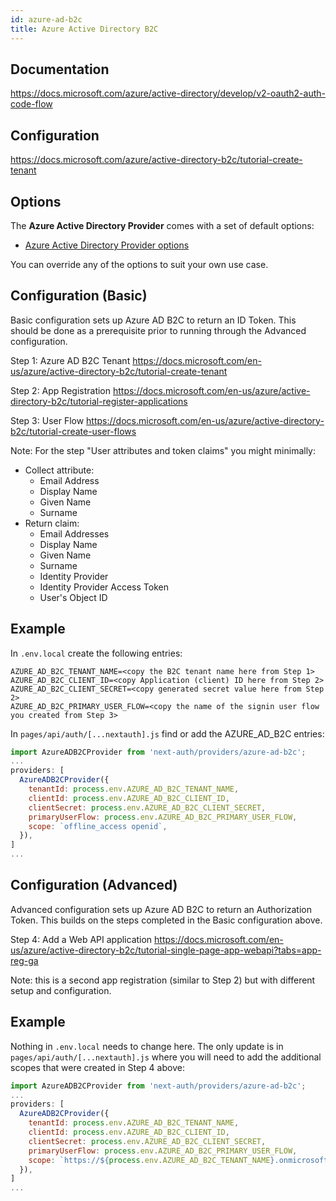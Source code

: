 ```yaml
---
id: azure-ad-b2c
title: Azure Active Directory B2C
---
```


## Documentation

https://docs.microsoft.com/azure/active-directory/develop/v2-oauth2-auth-code-flow

## Configuration

https://docs.microsoft.com/azure/active-directory-b2c/tutorial-create-tenant

## Options

The **Azure Active Directory Provider** comes with a set of default options:

- [Azure Active Directory Provider options](https://github.com/nextauthjs/next-auth/blob/main/src/providers/azure-ad-b2c.js)

You can override any of the options to suit your own use case.

## Configuration (Basic)

Basic configuration sets up Azure AD B2C to return an ID Token. This should be done as a prerequisite prior to running through the Advanced configuration.

Step 1: Azure AD B2C Tenant
https://docs.microsoft.com/en-us/azure/active-directory-b2c/tutorial-create-tenant

Step 2: App Registration
https://docs.microsoft.com/en-us/azure/active-directory-b2c/tutorial-register-applications

Step 3: User Flow
https://docs.microsoft.com/en-us/azure/active-directory-b2c/tutorial-create-user-flows

Note: For the step "User attributes and token claims" you might minimally:

- Collect attribute:
  - Email Address
  - Display Name
  - Given Name
  - Surname
- Return claim:
  - Email Addresses
  - Display Name
  - Given Name
  - Surname
  - Identity Provider
  - Identity Provider Access Token
  - User's Object ID

## Example

In `.env.local` create the following entries:

```
AZURE_AD_B2C_TENANT_NAME=<copy the B2C tenant name here from Step 1>
AZURE_AD_B2C_CLIENT_ID=<copy Application (client) ID here from Step 2>
AZURE_AD_B2C_CLIENT_SECRET=<copy generated secret value here from Step 2>
AZURE_AD_B2C_PRIMARY_USER_FLOW=<copy the name of the signin user flow you created from Step 3>
```

In `pages/api/auth/[...nextauth].js` find or add the AZURE_AD_B2C entries:

```js
import AzureADB2CProvider from 'next-auth/providers/azure-ad-b2c';
...
providers: [
  AzureADB2CProvider({
    tenantId: process.env.AZURE_AD_B2C_TENANT_NAME,
    clientId: process.env.AZURE_AD_B2C_CLIENT_ID,
    clientSecret: process.env.AZURE_AD_B2C_CLIENT_SECRET,
    primaryUserFlow: process.env.AZURE_AD_B2C_PRIMARY_USER_FLOW,
    scope: `offline_access openid`,
  }),
]
...

```

## Configuration (Advanced)

Advanced configuration sets up Azure AD B2C to return an Authorization Token. This builds on the steps completed in the Basic configuration above.

Step 4: Add a Web API application
https://docs.microsoft.com/en-us/azure/active-directory-b2c/tutorial-single-page-app-webapi?tabs=app-reg-ga

Note: this is a second app registration (similar to Step 2) but with different setup and configuration.

## Example

Nothing in `.env.local` needs to change here. The only update is in `pages/api/auth/[...nextauth].js` where you will need to add the additional scopes that were created in Step 4 above:

```js
import AzureADB2CProvider from 'next-auth/providers/azure-ad-b2c';
...
providers: [
  AzureADB2CProvider({
    tenantId: process.env.AZURE_AD_B2C_TENANT_NAME,
    clientId: process.env.AZURE_AD_B2C_CLIENT_ID,
    clientSecret: process.env.AZURE_AD_B2C_CLIENT_SECRET,
    primaryUserFlow: process.env.AZURE_AD_B2C_PRIMARY_USER_FLOW,
    scope: `https://${process.env.AZURE_AD_B2C_TENANT_NAME}.onmicrosoft.com/api/demo.read https://${process.env.AZURE_AD_B2C_TENANT_NAME}.onmicrosoft.com/api/demo.write offline_access openid`,
  }),
]
...

```
